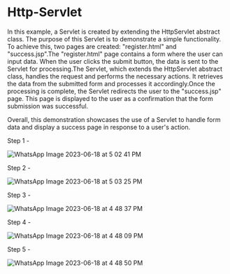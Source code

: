 # Http-Servlet

In this example, a Servlet is created by extending the HttpServlet abstract class. The purpose of this Servlet is to demonstrate a simple functionality. To achieve this, two pages are created: "register.html" and "success.jsp".The "register.html" page contains a form where the user can input data. When the user clicks the submit button, the data is sent to the Servlet for processing.The Servlet, which extends the HttpServlet abstract class, handles the request and performs the necessary actions. It retrieves the data from the submitted form and processes it accordingly.Once the processing is complete, the Servlet redirects the user to the "success.jsp" page. This page is displayed to the user as a confirmation that the form submission was successful.

Overall, this demonstration showcases the use of a Servlet to handle form data and display a success page in response to a user's action.





Step 1 -

![WhatsApp Image 2023-06-18 at 5 02 41 PM](https://github.com/PPC2001/Http-Servlet/assets/107803628/7109ee10-7794-4896-957f-d7a27bace71f)


Step 2 - 

![WhatsApp Image 2023-06-18 at 5 03 25 PM](https://github.com/PPC2001/Http-Servlet/assets/107803628/d1cd59bd-9092-47e8-95cf-f259a0b69acd)


Step 3 -

![WhatsApp Image 2023-06-18 at 4 48 37 PM](https://github.com/PPC2001/Http-Servlet/assets/107803628/275c02dc-74f3-4f30-93e1-e7017d81d6e7)

Step 4 -

![WhatsApp Image 2023-06-18 at 4 48 09 PM](https://github.com/PPC2001/Http-Servlet/assets/107803628/24c4f5a6-7d64-497a-ba57-0bfa643aeaf8)


Step 5 -

![WhatsApp Image 2023-06-18 at 4 48 50 PM](https://github.com/PPC2001/Http-Servlet/assets/107803628/50726dd7-76cb-4b40-a4be-beec18cd7805)



